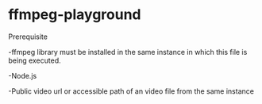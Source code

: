 # ffmpeg-playground

Prerequisite 

-ffmpeg library must be installed in the same instance in which this file is being executed.
  
-Node.js 

-Public video url or accessible path of an video file from the same instance

